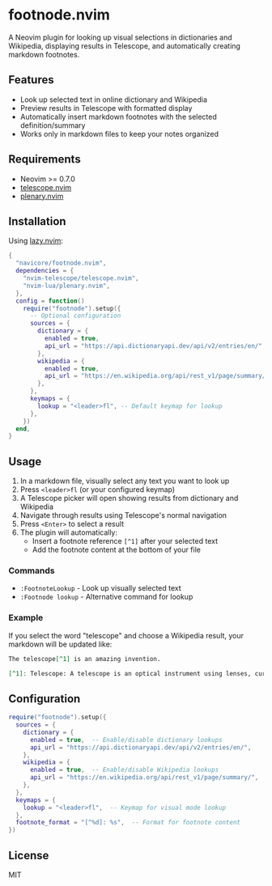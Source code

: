 # footnode.nvim

A Neovim plugin for looking up visual selections in dictionaries and Wikipedia,
displaying results in Telescope, and automatically creating markdown footnotes.

## Features

- Look up selected text in online dictionary and Wikipedia
- Preview results in Telescope with formatted display
- Automatically insert markdown footnotes with the selected definition/summary
- Works only in markdown files to keep your notes organized

## Requirements

- Neovim >= 0.7.0
- [telescope.nvim](https://github.com/nvim-telescope/telescope.nvim)
- [plenary.nvim](https://github.com/nvim-lua/plenary.nvim)

## Installation

Using [lazy.nvim](https://github.com/folke/lazy.nvim):

```lua
{
  "navicore/footnode.nvim",
  dependencies = {
    "nvim-telescope/telescope.nvim",
    "nvim-lua/plenary.nvim",
  },
  config = function()
    require("footnode").setup({
      -- Optional configuration
      sources = {
        dictionary = {
          enabled = true,
          api_url = "https://api.dictionaryapi.dev/api/v2/entries/en/",
        },
        wikipedia = {
          enabled = true,
          api_url = "https://en.wikipedia.org/api/rest_v1/page/summary/",
        },
      },
      keymaps = {
        lookup = "<leader>fl", -- Default keymap for lookup
      },
    })
  end,
}
```

## Usage

1. In a markdown file, visually select any text you want to look up
2. Press `<leader>fl` (or your configured keymap)
3. A Telescope picker will open showing results from dictionary and Wikipedia
4. Navigate through results using Telescope's normal navigation
5. Press `<Enter>` to select a result
6. The plugin will automatically:
   - Insert a footnote reference `[^1]` after your selected text
   - Add the footnote content at the bottom of your file

### Commands

- `:FootnoteLookup` - Look up visually selected text
- `:Footnode lookup` - Alternative command for lookup

### Example

If you select the word "telescope" and choose a Wikipedia result, your markdown
will be updated like:

```markdown
The telescope[^1] is an amazing invention.

[^1]: Telescope: A telescope is an optical instrument using lenses, curved mirrors, or a combination of both to observe distant objects... <https://en.wikipedia.org/wiki/Telescope> [Wikipedia]
```

## Configuration

```lua
require("footnode").setup({
  sources = {
    dictionary = {
      enabled = true,  -- Enable/disable dictionary lookups
      api_url = "https://api.dictionaryapi.dev/api/v2/entries/en/",
    },
    wikipedia = {
      enabled = true,  -- Enable/disable Wikipedia lookups
      api_url = "https://en.wikipedia.org/api/rest_v1/page/summary/",
    },
  },
  keymaps = {
    lookup = "<leader>fl",  -- Keymap for visual mode lookup
  },
  footnote_format = "[^%d]: %s",  -- Format for footnote content
})
```

## License

MIT
